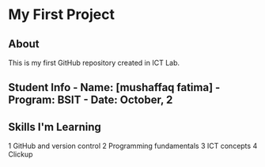 # My First Project 
## About 
This is my first GitHub repository created in ICT Lab. 
## Student Info - Name: [mushaffaq fatima] - Program: BSIT - Date: October, 2
## Skills I'm Learning 
1 GitHub and version control 
2 Programming fundamentals 
3 ICT concepts 
4 Clickup 

